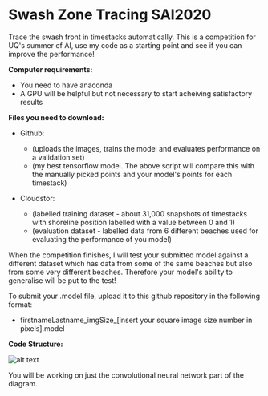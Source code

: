 # Swash Zone Tracing SAI2020
Trace the swash front in timestacks automatically. This is a competition for UQ's summer of AI, use my code as a starting point and see if you can improve the performance!

**Computer requirements:**
  * You need to have anaconda
  * A GPU will be helpful but not necessary to start acheiving satisfactory results

**Files you need to download:**
  * Github:
    * (uploads the images, trains the model and evaluates performance on a validation set)
    * (my best tensorflow model. The above script will compare this with the manually picked points and your model's points for each timestack)
    
  * Cloudstor:
    * (labelled training dataset - about 31,000 snapshots of timestacks with shoreline position labelled with a value between 0 and 1)
    * (evaluation dataset - labelled data from 6 different beaches used for evaluating the performance of you model)
    
When the competition finishes, I will test your submitted model against a different dataset which has data from some of the same beaches but also from some very different beaches. Therefore your model's ability to generalise will be put to the test!

To submit your .model file, upload it to this github repository in the following format:
  * firstnameLastname_imgSize_[insert your square image size number in pixels].model 
    
**Code Structure:**

![alt text](https://github.com/mikeyt120/swash_zone_tracing_SAI2020/blob/main/code_architecture.PNG?raw=true)

You will be working on just the convolutional neural network part of the diagram.
